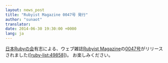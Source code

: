 ```yaml
---
layout: news_post
title: "Rubyist Magazine 0047号 発行"
author: "sunaot"
translator:
date: 2014-06-30 19:30:00 +0000
lang: ja
---
```


[日本Rubyの会][1]有志による、ウェブ雑誌[Rubyist
Magazine][2]の[0047号][3]がリリースされました([\[ruby-list:49858\]][4])。 お楽しみください。


[1]: http://ruby-no-kai.org
[2]: http://magazine.rubyist.net/
[3]: http://magazine.rubyist.net/?0047
[4]: http://blade.nagaokaut.ac.jp/cgi-bin/scat.rb/ruby/ruby-list/49858
